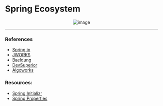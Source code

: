 # Spring Ecosystem


<div align="center">

![image](https://user-images.githubusercontent.com/72712095/191304469-11edaf62-d296-42a2-9508-4254bf5bca71.png)

</div>



<hr/>




### References

<ul>
  <li><a href="https://spring.io/projects">Spring.io</li>
  <li><a href="https://ordina-jworks.github.io/spring/2017/06/07/Spring-IO-2017-The-Spring-ecosystem.html">JWORKS</li>
  <li><a href="https://www.baeldung.com">Baeldung</li>  
  <li><a href="https://devsuperior.com.br/">DevSuperior</a></li>
  <li><a href="https://www.algoworks.com">Algoworks</a></li>

</ul>


### Resources:

<ul>
  <li><a href="https://start.spring.io/">Spring Initializr</li>
  <li><a href="https://docs.spring.io/spring-boot/docs/current/reference/html/application-properties.html">Spring Properties</li>
</ul>
